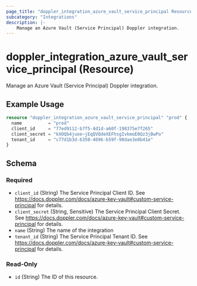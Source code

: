 ```yaml
---
page_title: "doppler_integration_azure_vault_service_principal Resource - terraform-provider-doppler"
subcategory: "Integrations"
description: |-
	Manage an Azure Vault (Service Principal) Doppler integration.
---
```


# doppler_integration_azure_vault_service_principal (Resource)

Manage an Azure Vault (Service Principal) Doppler integration.

## Example Usage

```terraform
resource "doppler_integration_azure_vault_service_principal" "prod" {
  name          = "prod"
  client_id     = "77ed9112-b7f5-4d1d-a60f-198375e7f265"
  client_secret = "kXOQb4juoe~jEqQVQdeXEFhsgIvkmoE0Qz3jBwPo"
  tenant_id     = "c77d1b3d-6350-4696-b59f-90dae3e0b41e"
}
```

<!-- schema generated by tfplugindocs -->
## Schema

### Required

- `client_id` (String) The Service Principal Client ID. See https://docs.doppler.com/docs/azure-key-vault#custom-service-principal for details.
- `client_secret` (String, Sensitive) The Service Principal Client Secret. See https://docs.doppler.com/docs/azure-key-vault#custom-service-principal for details.
- `name` (String) The name of the integration
- `tenant_id` (String) The Service Principal Tenant ID. See https://docs.doppler.com/docs/azure-key-vault#custom-service-principal for details.

### Read-Only

- `id` (String) The ID of this resource.
